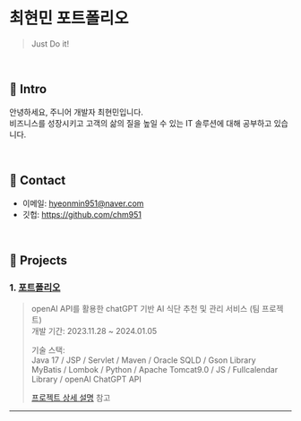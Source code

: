 # 최현민 포트폴리오
>Just Do it!
</br>

## :pushpin: Intro
안녕하세요, 주니어 개발자 최현민입니다. </br>
비즈니스를 성장시키고 고객의 삶의 질을 높일 수 있는 IT 솔루션에 대해 공부하고 있습니다.

</br>

## :pushpin: Contact
- 이메일: hyeonmin951@naver.com
- 깃헙: https://github.com/chm951

</br>

## :pushpin: Projects
### 1. [포트폴리오](https://github.com/SMHRD-2021-KDT-AI-16/energizoRePo)
>openAI API를 활용한 chatGPT 기반 AI 식단 추천 및 관리 서비스 (팀 프로젝트)  
>개발 기간: 2023.11.28 ~ 2024.01.05  
>  
>기술 스택:  
>Java 17 / JSP / Servlet / Maven / Oracle SQLD / Gson Library  
>MyBatis / Lombok / Python / Apache Tomcat9.0 / JS / Fullcalendar Library / openAI ChatGPT API
>  
>[프로젝트 상세 설명](https://github.com/SMHRD-2021-KDT-AI-16/energizoRePo) 참고

---


